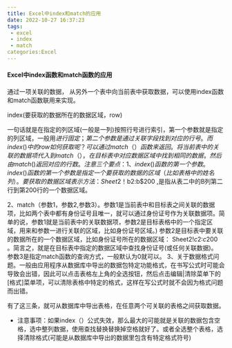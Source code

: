 ```yaml
---
title: Excel中index和match的应用
date: 2022-10-27 16:37:23
tags:
 - excel
 - index
 - match
categories:Excel
---
```


#### Excel中index函数和match函数的应用

  通过一项关联的数据， 从另外一个表中向当前表中获取数据，可以使用index函数和match函数联用来实现。

  index(要获取的数据所在的数据区域，row)

​    一句话就是在指定的列区域(一般是一列)按照行号进行索引，第一个参数就是指定的列区域，一般用$进行固定； 第二个参数是通过关联字段找到对应的行号。
  而index()中的row如何获取呢？可以通过match（）函数来返回。将当前表中的关联的数据项代入到match（） ，在目标表中对应数据区域中找到相同的数据，然后由match()返回对应的行数。
  注意三个要点：
  1、index()函数的第一个参数。index()函数的第一个参数是指定一个要获取的数据的区域（比如表格中的姓名列）。要获取的数据区域表示方法： Sheet2！$b$2:$b$200  ,是指从表二中的B列第二行到第200行的一个数据区域。

   2、match（参数1，参数2,参数3）。参数1是当前表中和目标表之间关联的数据项，比如两个表中都有身份证号且唯一，就可以通过身份证号作为关联数据项。简单的说，参数1就是当前表中的关联数据项，参数2是目标表格中的一个指定区域，用来和参数一进行关联的区域，比如身份证号区域。)
   参数2是目标表中要关联的数据所在的一个数据区域，比如身份证号所在的数据区域： Sheet2!$c$2:$c$200  。简言之，就是在目标表中指定的数据区域中查找身份证号(或任何关联数据)。
  参数3是指定match函数的查询方式，一般默认为0就可以。
3、关于数据格式问题。一般由应用程序从数据库中导出的数据包特定功能格式，在书写公式时可能会导致会出错，因此可以点击表格左上角的全选按钮，然后点击编辑|清除菜单下的[格式]菜单项，可以清除表格中特定的格式，这样在写公式时就不会因为格式问题而出错。


有了这三条，就可从数据库中导出表格，在任意两个可关联的表格之间获取数据。

* 注意事项：如果index（）公式失效，那么最大的可能就是关联的数据包含空格，选中整列数据，使用查找替换替换掉空格就好了。或者全选整个表格，选择清除格式(可能是从数据库中导出的数据里包含有特定格式符号)
   


 
